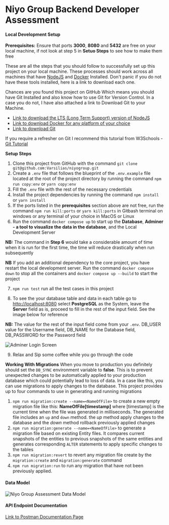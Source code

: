 # Niyo Group Backend Developer Assessment

#### Local Development Setup

**Prerequisites:** Ensure that ports **3000**, **8080** and **5432** are free on your local machine, if not look at step 5 in **Setuo Steps** to see how to make them free

These are all the steps that you should follow to successfully set up this project on your local machine. These processes should work across all machines that have [NodeJS](https://nodejs.org/en) and [Docker](https://www.docker.com/) Installed. Don't panic if you do not have these tools installed, here is a link to download each one.

Chances are you found this project on GitHub Which means you should have Git Installed and also know how to use Git for Version Control. In a case you do not, I have also attached a link to Download Git to your Machine.

- [Link to download the LTS (Long Term Support) version of NodeJS](https://nodejs.org/en/download/package-manager)
- [Link to download Docker for any platform of your choice](https://www.docker.com/products/docker-desktop/)
- [Link to download Git](https://git-scm.com/downloads)

If you require a refresher on Git I recommend this tutorial from W3Schools - [Git Tutorial](https://www.w3schools.com/git/)

**Setup Steps**

1. Clone this project from GitHub with the command `git clone git@github.com:Varsilias/niyogroup.git`
2. Create a `.env` file that follows the blueprint of the `.env.example` file located at the root of the project directory by running the command `npm run copy:env` or `yarn copy:env`
3. Fill the `.env` file with the rest of the necessary credentials
4. Install the project dependencies by running the command `npm install` or `yarn install`
5. If the ports listed in the **prerequisites** section above are not free, run the command `npm run kill:ports` or `yarn kill:ports` in Gitbash terminal on windows or any terminal of your choice in MacOS or Linux
6. Run the command `docker compose up` to start up the **Database**, **Adminer - a tool to visualize the data in the database**, and the Local Development Server

**NB:** The command in **Step 6** would take a considerable amount of time when it is run for the first time, the time will reduce drastically when run subsequently

**NB** If you add an additional dependency to the core project, you have restart the local development server. Run the command `docker compose down` to stop all the containers and `docker compose up --build` to start the project

7. `npm run test` run all the test cases in this project

8. To see the your database table and data in each table go to [http://localhost:8080](http://localhost:8080) select **PostgreSQL** as the System, leave the **Server** field as is, proceed to fill in the rest of the input field. See the image below for reference

**NB:** The value for the rest of the input field come from your `.env`. DB_USER value for the Username field, DB_NAME for the Database field, DB_PASSWORD for the Password field

![Adminer Login Screen](https://github.com/Varsilias/niyogroup/adminer.png)

9. Relax and Sip some coffee while you go through the code

**Working With Migrations**
When you move to production you definitely should set the `DB_SYNC` environment variable to **false**. This is to prevent unexpected changes to be automatically applied to your production database which could potentially lead to loss of data. In a case like this, you can use migrations to apply changes to the database.
This project provides up to four commands to use in generating and running migrations

1. `npm run migration:create --name=<NameOfFile>` to create a new empty migration file like this: **NameOfFile[timestamp]** where [timestamp] is the current time when the file was generated in milliseconds. The generated file includes an `up` and `down` method. the _up_ method apply changes to the database and the _down_ method rollback previously applied changes
2. `npm run migration:generate --name=<NameOfFile>` to generate a migration file based on existing Entity files. It compares current snapshots of the entities to previous snapshots of the same entities and generates corresponding `ALTER` statements to apply specific changes to the tables
3. `npm run migration:revert` to revert any migration file create by the `migration:create` and `migration:generate` command
4. `npm run migration:run` to run any migration that have not been previously applied.

#### Data Model

![Niyo Group Assessment Data Model](https://github.com/Varsilias/niyogroup/niyogroup.png)

#### API Endpoint Documentation

[Link to Postman Documentation Page](https://documenter.getpostman.com/view/10967402/2sA3QmEEvw#a0cdf10f-e65f-4691-a234-45c08c65d693)
